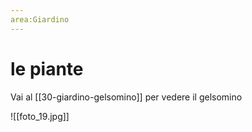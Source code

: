 ```yaml
---
area:Giardino
---
```

# le piante

Vai al [[30-giardino-gelsomino]] per vedere il gelsomino

![[foto_19.jpg]]